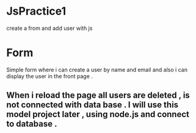 # JsPractice1
create a from and add user with js 


# Form
Simple form where i can create a user by name and email and also i can display the user in the front page .

## When i reload the page all users are deleted ,  is not connected with data base . I will use this model project later , using node.js and  connect to database .
